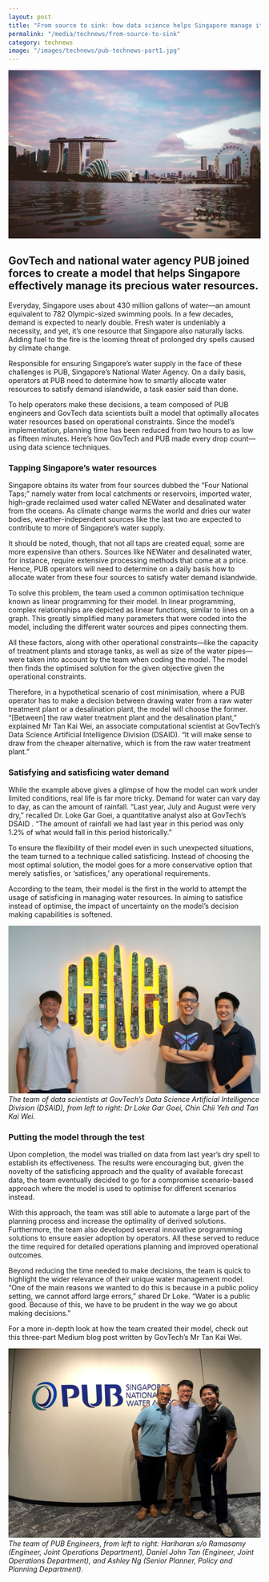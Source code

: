 ```yaml
---
layout: post
title: "From source to sink: how data science helps Singapore manage its water resources"
permalink: "/media/technews/from-source-to-sink"
category: technews
image: "/images/technews/pub-technews-part1.jpg"
---
```

![From source to sink: how data science helps Singapore manage its water resources](/images/technews/pub-technews-part1.jpg)

GovTech and national water agency PUB joined forces to create a model that helps Singapore effectively manage its precious water resources.
---

Everyday, Singapore uses about 430 million gallons of water—an amount equivalent to 782 Olympic-sized swimming pools. In a few decades, demand is expected to nearly double. Fresh water is undeniably a necessity, and yet, it’s one resource that Singapore also naturally lacks. Adding fuel to the fire is the looming threat of prolonged dry spells caused by climate change. 

Responsible for ensuring Singapore’s water supply in the face of these challenges is PUB, Singapore’s National Water Agency. On a daily basis, operators at PUB need to determine how to smartly allocate water resources to satisfy demand islandwide, a task easier said than done. 

To help operators make these decisions, a team composed of PUB engineers and GovTech data scientists built a model that optimally allocates water resources based on operational constraints. Since the model’s implementation, planning time has been reduced from two hours to as low as fifteen minutes. Here’s how GovTech and PUB made every drop count—using data science techniques.

### **Tapping Singapore’s water resources**

Singapore obtains its water from four sources dubbed the “Four National Taps;” namely water from local catchments or reservoirs, imported water, high-grade reclaimed used water called NEWater and desalinated water from the oceans. As climate change warms the world and dries our water bodies, weather-independent sources like the last two are expected to contribute to more of Singapore’s water supply. 

It should be noted, though, that not all taps are created equal; some are more expensive than others. Sources like NEWater and desalinated water, for instance, require extensive processing methods that come at a price. Hence, PUB operators will need to determine on a daily basis how to allocate water from these four sources to satisfy water demand islandwide.

To solve this problem, the team used a common optimisation technique known as linear programming for their model. In linear programming, complex relationships are depicted as linear functions, similar to lines on a graph. This greatly simplified many parameters that were coded into the model, including the different water sources and pipes connecting them. 

All these factors, along with other operational constraints—like the capacity of treatment plants and storage tanks,  as well as size of the water pipes—were taken into account by the team when coding the model.  The model then finds the optimised solution for the given objective given the operational constraints. 

Therefore, in a hypothetical scenario of cost minimisation, where a PUB operator has to make a decision between drawing water from a raw water treatment plant or a desalination plant, the model will choose the former. “[Between] the raw water treatment plant and the desalination plant,” explained Mr Tan Kai Wei, an associate computational scientist at GovTech’s Data Science Artificial Intelligence Division (DSAID). “It will make sense to draw from the cheaper alternative, which is from the raw water treatment plant.”

### **Satisfying and satisficing water demand**

While the example above gives a glimpse of how the model can work under limited conditions, real life is far more tricky. Demand for water can vary day to day, as can the amount of rainfall. “Last year, July and August were very dry,” recalled Dr. Loke Gar Goei, a quantitative analyst also at GovTech’s DSAID . “The amount of rainfall we had last year in this period was only 1.2% of what would fall in this period historically.” 

To ensure the flexibility of their model even in such unexpected situations, the team turned to a technique called satisficing. Instead of choosing the most optimal solution, the model goes for a more conservative option that merely satisfies, or ‘satisfices,’ any operational requirements. 

According to the team, their model is the first in the world to attempt the usage of satisficing in managing water resources. In aiming to satisfice instead of optimise, the impact of uncertainty on the model’s decision making capabilities is softened. 

![From source to sink: how data science helps Singapore manage its water resources](/images/technews/pub-technews-part2.jpg)
*The team of data scientists at GovTech’s Data Science Artificial Intelligence Division (DSAID), from left to right: Dr Loke Gar Goei, Chin Chii Yeh and Tan Kai Wei.*

### **Putting the model through the test**

Upon completion, the model was trialled on data from last year’s dry spell to establish its effectiveness. The results were encouraging but, given the novelty of the satisficing approach and the quality of  available forecast data, the team eventually decided to go for a compromise scenario-based approach where the model is used to optimise for different scenarios instead. 

With this approach, the team was still able to automate a large part of the planning process and increase the optimality of derived solutions. Furthermore, the team also developed several innovative programming solutions to ensure easier adoption by operators. All these served to reduce the time required for detailed operations planning and improved operational outcomes. 

Beyond reducing the time needed to make decisions, the team is quick to highlight the wider relevance of their unique water management model. “One of the main reasons we wanted to do this is because in a public policy setting, we cannot afford large errors,” shared Dr Loke. “Water is a public good. Because of this, we have to be prudent in the way we go about making decisions.” 

For a more in-depth look at how the team created their model, check out this three-part Medium blog post written by GovTech’s Mr Tan Kai Wei. 

![From source to sink: how data science helps Singapore manage its water resources](/images/technews/pub-technews-part3.jpg)
*The team of PUB Engineers, from left to right: Hariharan s/o Ramasamy (Engineer, Joint Operations Department), Daniel John Tan (Engineer, Joint Operations Department), and Ashley Ng (Senior Planner, Policy and Planning Department).*
